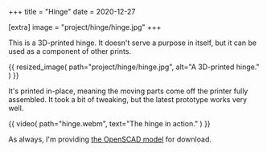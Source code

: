 +++
title = "Hinge"
date = 2020-12-27

[extra]
image = "project/hinge/hinge.jpg"
+++

This is a 3D-printed hinge. It doesn't serve a purpose in itself, but it can be used as a component of other prints.

{{
    resized_image(
        path="project/hinge/hinge.jpg",
        alt="A 3D-printed hinge."
    )
}}

It's printed in-place, meaning the moving parts come off the printer fully assembled. It took a bit of tweaking, but the latest prototype works very well.

{{
    video(
        path="hinge.webm",
        text="The hinge in action."
    )
}}

As always, I'm providing [the OpenSCAD model](hinge.zip) for download.
